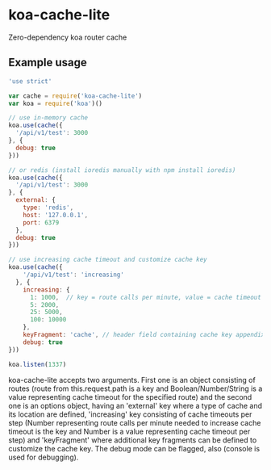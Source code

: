 # koa-cache-lite

Zero-dependency koa router cache

## Example usage

```js
'use strict'

var cache = require('koa-cache-lite')
var koa = require('koa')()

// use in-memory cache
koa.use(cache({
  '/api/v1/test': 3000
}, {
  debug: true
}))

// or redis (install ioredis manually with npm install ioredis)
koa.use(cache({
  '/api/v1/test': 3000
}, {
  external: {
    type: 'redis',
    host: '127.0.0.1',
    port: 6379
  },
  debug: true
}))

// use increasing cache timeout and customize cache key
koa.use(cache({
    '/api/v1/test': 'increasing'
  }, {
    increasing: {
      1: 1000,  // key = route calls per minute, value = cache timeout
      5: 2000,
      25: 5000,
      100: 10000
    },
    keyFragment: 'cache', // header field containing cache key appendix
    debug: true
}))

koa.listen(1337)
```

koa-cache-lite accepts two arguments.
First one is an object consisting of routes (route from this.request.path is a key and Boolean/Number/String is a value representing cache timeout for the specified route) and the second one is an options object, having an 'external' key where a type of cache and its location are defined, 'increasing' key consisting of cache timeouts per step (Number representing route calls per minute needed to increase cache timeout is the key and Number is a value representing cache timeout per step) and 'keyFragment' where additional key fragments can be defined to customize the cache key. The debug mode can be flagged, also (console is used for debugging).
